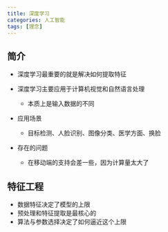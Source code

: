 ```yaml
---
title: 深度学习
categories: 人工智能
tags: [理念]
---
```


## 简介

- 深度学习最重要的就是解决如何提取特征
- 深度学习主要应用于计算机视觉和自然语言处理
  - 本质上是输入数据的不同

- 应用场景
  - 目标检测、人脸识别、图像分类、医学方面、换脸

- 存在的问题
  - 在移动端的支持会差一些，因为计算量太大了


## 特征工程

- 数据特征决定了模型的上限
- 预处理和特征提取是最核心的
- 算法与参数选择决定了如何逼近这个上限



